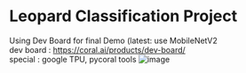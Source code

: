 # Leopard Classification Project
Using Dev Board for final Demo (latest: use MobileNetV2  
dev board : https://coral.ai/products/dev-board/  
special : google TPU, pycoral tools
![image](https://github.com/user-attachments/assets/a3f16ab7-1565-4874-9b33-1ed33383960b)
